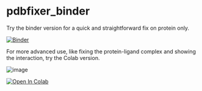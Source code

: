 # pdbfixer_binder

Try the binder version for a quick and straightforward fix on protein only.

[![Binder](https://mybinder.org/badge_logo.svg)](https://mybinder.org/v2/gh/quantaosun/pdbfixer_binder/HEAD?labpath=pdbfixer_binder.ipynb)

For more advanced use, like fixing the protein-ligand complex and showing the interaction, try the Colab version. 

![image](https://user-images.githubusercontent.com/75652473/215966056-29b40dd3-0583-4a5e-90ac-a50e0bfc4b45.png)


[![Open In Colab](https://colab.research.google.com/assets/colab-badge.svg)](https://github.com/quantaosun/pdbfixer_online/blob/main/pdbfixer_colab.ipynb)

